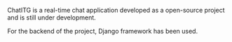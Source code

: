 ChatITG is a real-time chat application developed as a open-source project and is still under development.

For the backend of the project, Django framework has been used.


